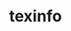 ---
title: "texinfo"
layout: cache
categories: [package, develop]
meta: {"compilers": ["apple-clang@16.0.0", "gcc@10.2.1", "gcc@10.5.0", "gcc@11.1.0", "gcc@11.4.0", "gcc@12.4.0", "gcc@13.2.0", "gcc@13.3.0", "gcc@7.3.1", "gcc@7.5.0", "gcc@9.4.0", "intel-oneapi-compilers@2024.1.0", "intel-oneapi-compilers@2025.1.0"], "num_specs": 110, "num_specs_by_stack": {"aws-isc": 1, "aws-isc-aarch64": 1, "aws-pcluster-icelake": 9, "aws-pcluster-neoverse_v1": 8, "aws-pcluster-x86_64_v4": 15, "build_systems": 7, "data-vis-sdk": 6, "developer-tools": 3, "developer-tools-aarch64-linux-gnu": 7, "developer-tools-darwin": 5, "developer-tools-manylinux2014": 1, "developer-tools-x86_64_v3-linux-gnu": 7, "e4s": 12, "e4s-neoverse-v2": 7, "e4s-neoverse_v1": 2, "e4s-oneapi": 7, "e4s-power": 1, "hep": 11, "ml-linux-x86_64-rocm": 6, "radiuss": 7, "root": 110, "tutorial": 6}, "oss": ["amzn2", "centos7", "rhel8", "sequoia", "ubuntu18.04", "ubuntu20.04", "ubuntu22.04", "ubuntu24.04"], "platforms": ["darwin", "linux"], "stacks": ["aws-isc", "aws-isc-aarch64", "aws-pcluster-icelake", "aws-pcluster-neoverse_v1", "aws-pcluster-x86_64_v4", "build_systems", "data-vis-sdk", "developer-tools", "developer-tools-aarch64-linux-gnu", "developer-tools-darwin", "developer-tools-manylinux2014", "developer-tools-x86_64_v3-linux-gnu", "e4s", "e4s-neoverse-v2", "e4s-neoverse_v1", "e4s-oneapi", "e4s-power", "hep", "ml-linux-x86_64-rocm", "radiuss", "root", "tutorial"], "targets": ["aarch64", "neoverse_v1", "neoverse_v2", "ppc64le", "skylake_avx512", "x86_64_v3", "x86_64_v4"], "versions": ["7.0.3", "7.1"]}
spec_details: [{"compiler": "gcc@11.4.0", "hash": "22wjl7dvggblp3sr5x7fd4yn6x5ogkiv", "os": "ubuntu22.04", "platform": "linux", "size": "-", "stacks": ["e4s-neoverse-v2", "root"], "target": "neoverse_v2", "variants": ["build_system=autotools"], "versions": ["7.1"]}, {"compiler": "gcc@9.4.0", "hash": "234piujvd57s7zr5h6f4dtutddhpelk4", "os": "ubuntu20.04", "platform": "linux", "size": "-", "stacks": ["e4s-power", "root"], "target": "ppc64le", "variants": ["build_system=autotools"], "versions": ["7.1"]}, {"compiler": "gcc@11.4.0", "hash": "2h2wqtxzvlwadoiqnutd6a2m7b56eqce", "os": "ubuntu22.04", "platform": "linux", "size": "-", "stacks": ["hep", "root"], "target": "x86_64_v3", "variants": ["build_system=autotools"], "versions": ["7.1"]}, {"compiler": "gcc@12.4.0", "hash": "2szlsnr36qjficgtkdnbbzj3rgrtivo6", "os": "amzn2", "platform": "linux", "size": "-", "stacks": ["aws-pcluster-neoverse_v1", "root"], "target": "neoverse_v1", "variants": ["build_system=autotools"], "versions": ["7.1"]}, {"compiler": "gcc@11.4.0", "hash": "3hdyl6qkpud4rv2yt3nuzfrn2ckgsafh", "os": "ubuntu22.04", "platform": "linux", "size": "-", "stacks": ["e4s", "hep", "root", "tutorial"], "target": "x86_64_v3", "variants": ["build_system=autotools"], "versions": ["7.1"]}, {"compiler": "gcc@10.5.0", "hash": "3la56hatmh7qa2t4oklj5dl7pzp7croe", "os": "centos7", "platform": "linux", "size": "-", "stacks": ["developer-tools-x86_64_v3-linux-gnu", "root"], "target": "x86_64_v3", "variants": ["build_system=autotools"], "versions": ["7.1"]}, {"compiler": "gcc@11.4.0", "hash": "3or3vyvzl6tavnejlqomx6pc5wi27vzy", "os": "ubuntu22.04", "platform": "linux", "size": "-", "stacks": ["e4s", "hep", "root", "tutorial"], "target": "x86_64_v3", "variants": ["build_system=autotools"], "versions": ["7.1"]}, {"compiler": "gcc@7.5.0", "hash": "3syj4k7xghrxpvj44dfrjd472a6dsfh7", "os": "ubuntu18.04", "platform": "linux", "size": "-", "stacks": ["developer-tools", "root"], "target": "x86_64_v3", "variants": ["build_system=autotools"], "versions": ["7.1"]}, {"compiler": "gcc@11.4.0", "hash": "3wh3zysdrrgo3bqv3clilyvpwmv7lbsj", "os": "ubuntu22.04", "platform": "linux", "size": "-", "stacks": ["hep", "root"], "target": "x86_64_v3", "variants": ["build_system=autotools"], "versions": ["7.1"]}, {"compiler": "gcc@11.1.0", "hash": "3yrcrrartoy4xvindpeip4xqcshig3vm", "os": "ubuntu20.04", "platform": "linux", "size": "-", "stacks": ["data-vis-sdk", "root"], "target": "x86_64_v3", "variants": ["build_system=autotools"], "versions": ["7.1"]}, {"compiler": "gcc@12.4.0", "hash": "3zjtyh2w2e4cqzoxbbwceg66ickjggql", "os": "amzn2", "platform": "linux", "size": "-", "stacks": ["aws-pcluster-neoverse_v1", "root"], "target": "neoverse_v1", "variants": ["build_system=autotools"], "versions": ["7.1"]}, {"compiler": "gcc@11.4.0", "hash": "43qknlfz3ngymzw527t6vh4rpshvfyx6", "os": "ubuntu22.04", "platform": "linux", "size": "-", "stacks": ["e4s", "root"], "target": "x86_64_v3", "variants": ["build_system=autotools"], "versions": ["7.1"]}, {"compiler": "gcc@11.4.0", "hash": "4izrp4xne6oj3rjkfajpghb5o3qtjqgo", "os": "ubuntu22.04", "platform": "linux", "size": "-", "stacks": ["hep", "root"], "target": "x86_64_v3", "variants": ["build_system=autotools"], "versions": ["7.1"]}, {"compiler": "gcc@7.3.1", "hash": "5h6uf23qgo2rv6hvfip4tyscuojykmf4", "os": "amzn2", "platform": "linux", "size": "-", "stacks": ["aws-pcluster-icelake", "root"], "target": "x86_64_v3", "variants": ["build_system=autotools"], "versions": ["7.0.3"]}, {"compiler": "gcc@7.3.1", "hash": "5nslqiyio3yegcfhe3f2p5di5zrhr45t", "os": "amzn2", "platform": "linux", "size": "-", "stacks": ["aws-isc-aarch64", "root"], "target": "aarch64", "variants": ["build_system=autotools"], "versions": ["7.1"]}, {"compiler": "gcc@7.5.0", "hash": "6drekk4y7smxnkqctsfeijltzp2gpseu", "os": "ubuntu18.04", "platform": "linux", "size": "-", "stacks": ["build_systems", "radiuss", "root"], "target": "x86_64_v3", "variants": ["build_system=autotools"], "versions": ["7.1"]}, {"compiler": "gcc@7.3.1", "hash": "6fxoabdmfdrfztmghjeiml2zk3gxweeb", "os": "amzn2", "platform": "linux", "size": "-", "stacks": ["aws-pcluster-icelake", "root"], "target": "x86_64_v3", "variants": ["build_system=autotools"], "versions": ["7.0.3"]}, {"compiler": "gcc@12.4.0", "hash": "6jg6grrwdeyyirf3pzblmfpoa3qns7zo", "os": "amzn2", "platform": "linux", "size": "-", "stacks": ["aws-pcluster-neoverse_v1", "root"], "target": "neoverse_v1", "variants": ["build_system=autotools"], "versions": ["7.1"]}, {"compiler": "gcc@11.4.0", "hash": "6nu6so4uje2mtgu7e7vc3zx4epwmtkx5", "os": "ubuntu22.04", "platform": "linux", "size": "-", "stacks": ["e4s-neoverse-v2", "root"], "target": "neoverse_v2", "variants": ["build_system=autotools"], "versions": ["7.1"]}, {"compiler": "gcc@13.3.0", "hash": "7ap7kymppgj7w5kigqhq76nlixageq5n", "os": "rhel8", "platform": "linux", "size": "-", "stacks": ["developer-tools-aarch64-linux-gnu", "root"], "target": "aarch64", "variants": ["build_system=autotools"], "versions": ["7.1"]}, {"compiler": "gcc@10.5.0", "hash": "7gqywqnvikptmr6e63ppnfs6xjdawsmc", "os": "centos7", "platform": "linux", "size": "-", "stacks": ["developer-tools-x86_64_v3-linux-gnu", "root"], "target": "x86_64_v3", "variants": ["build_system=autotools"], "versions": ["7.1"]}, {"compiler": "gcc@7.5.0", "hash": "a5dehenxxs7olvbrtrgqllr4p5bqtrbk", "os": "ubuntu18.04", "platform": "linux", "size": "-", "stacks": ["build_systems", "radiuss", "root"], "target": "x86_64_v3", "variants": ["build_system=autotools"], "versions": ["7.1"]}, {"compiler": "gcc@7.5.0", "hash": "anh57xa65mtusplkewchptu6jkgads24", "os": "ubuntu18.04", "platform": "linux", "size": "-", "stacks": ["developer-tools", "root"], "target": "x86_64_v3", "variants": ["build_system=autotools"], "versions": ["7.1"]}, {"compiler": "gcc@11.4.0", "hash": "b6syhrg7hpiiqlbz2nefynjicwsykm5q", "os": "ubuntu22.04", "platform": "linux", "size": "-", "stacks": ["e4s", "root"], "target": "x86_64_v3", "variants": ["build_system=autotools"], "versions": ["7.1"]}, {"compiler": "intel-oneapi-compilers@2025.1.0", "hash": "bqghuwsezotoyk6a2sfefobh4n6yfrow", "os": "ubuntu22.04", "platform": "linux", "size": "-", "stacks": ["e4s-oneapi", "root"], "target": "x86_64_v3", "variants": ["build_system=autotools"], "versions": ["7.1"]}, {"compiler": "gcc@10.5.0", "hash": "cc64f4xlppua2a6up35ugouyzl52ieaa", "os": "centos7", "platform": "linux", "size": "-", "stacks": ["developer-tools-x86_64_v3-linux-gnu", "root"], "target": "x86_64_v3", "variants": ["build_system=autotools"], "versions": ["7.1"]}, {"compiler": "apple-clang@16.0.0", "hash": "ddi5zj3btlzlt7tzsgadv7o7c3fgx3xp", "os": "sequoia", "platform": "darwin", "size": "-", "stacks": ["developer-tools-darwin", "root"], "target": "aarch64", "variants": ["build_system=autotools"], "versions": ["7.1"]}, {"compiler": "intel-oneapi-compilers@2024.1.0", "hash": "dfy3mhgxxwc4imlx2cvamuwcjiaocgyl", "os": "amzn2", "platform": "linux", "size": "-", "stacks": ["aws-pcluster-x86_64_v4", "root"], "target": "x86_64_v3", "variants": ["build_system=autotools"], "versions": ["7.1"]}, {"compiler": "gcc@13.3.0", "hash": "dtd6cegbdnjsdvpnfo2e4tosnyuuxuau", "os": "rhel8", "platform": "linux", "size": "-", "stacks": ["developer-tools-aarch64-linux-gnu", "root"], "target": "aarch64", "variants": ["build_system=autotools"], "versions": ["7.1"]}, {"compiler": "intel-oneapi-compilers@2025.1.0", "hash": "dtkohgza3feak2c7v2m2ikacrjn57gtw", "os": "ubuntu22.04", "platform": "linux", "size": "-", "stacks": ["e4s-oneapi", "root"], "target": "x86_64_v3", "variants": ["build_system=autotools"], "versions": ["7.1"]}, {"compiler": "gcc@13.2.0", "hash": "dtonae6f5cjur57izgwf2qoh667gu75q", "os": "ubuntu24.04", "platform": "linux", "size": "-", "stacks": ["ml-linux-x86_64-rocm", "root"], "target": "x86_64_v3", "variants": ["build_system=autotools"], "versions": ["7.1"]}, {"compiler": "apple-clang@16.0.0", "hash": "dxkekty463h24tkbpt2efskyuq5gvvtw", "os": "sequoia", "platform": "darwin", "size": "-", "stacks": ["developer-tools-darwin", "root"], "target": "aarch64", "variants": ["build_system=autotools"], "versions": ["7.1"]}, {"compiler": "gcc@7.3.1", "hash": "e233sx5ymk6codsgimdw46uyjeyu67ds", "os": "amzn2", "platform": "linux", "size": "-", "stacks": ["aws-pcluster-icelake", "root"], "target": "x86_64_v3", "variants": ["build_system=autotools"], "versions": ["7.0.3"]}, {"compiler": "intel-oneapi-compilers@2024.1.0", "hash": "ep4m55r77dlowfbcfj3fix4kxiib3e4y", "os": "amzn2", "platform": "linux", "size": "-", "stacks": ["aws-pcluster-x86_64_v4", "root"], "target": "x86_64_v3", "variants": ["build_system=autotools"], "versions": ["7.1"]}, {"compiler": "gcc@11.4.0", "hash": "f3gxekbiyyer2xx3bzyhmm5u63fmi5ds", "os": "ubuntu22.04", "platform": "linux", "size": "-", "stacks": ["e4s-neoverse-v2", "root"], "target": "neoverse_v2", "variants": ["build_system=autotools"], "versions": ["7.1"]}, {"compiler": "intel-oneapi-compilers@2024.1.0", "hash": "fdh2y6aqfpmprazkicpu6cz3byoa4cfe", "os": "amzn2", "platform": "linux", "size": "-", "stacks": ["aws-pcluster-x86_64_v4", "root"], "target": "x86_64_v3", "variants": ["build_system=autotools"], "versions": ["7.1"]}, {"compiler": "gcc@12.4.0", "hash": "galoq5sb2574scewx2aa27wkhrfznaj3", "os": "amzn2", "platform": "linux", "size": "-", "stacks": ["aws-pcluster-neoverse_v1", "root"], "target": "neoverse_v1", "variants": ["build_system=autotools"], "versions": ["7.1"]}, {"compiler": "gcc@13.2.0", "hash": "gfqsztvrcopwutq3lrw2s7akcuwkbxon", "os": "ubuntu24.04", "platform": "linux", "size": "-", "stacks": ["ml-linux-x86_64-rocm", "root"], "target": "x86_64_v3", "variants": ["build_system=autotools"], "versions": ["7.1"]}, {"compiler": "intel-oneapi-compilers@2024.1.0", "hash": "gigjqmsc4lma26f3kxn7m4km4tu3gmmh", "os": "amzn2", "platform": "linux", "size": "-", "stacks": ["aws-pcluster-x86_64_v4", "root"], "target": "x86_64_v4", "variants": ["build_system=autotools"], "versions": ["7.1"]}, {"compiler": "gcc@11.4.0", "hash": "gwvqkggbcxauzlzlpwgsgtg7pec7rxj4", "os": "ubuntu22.04", "platform": "linux", "size": "-", "stacks": ["e4s", "hep", "root", "tutorial"], "target": "x86_64_v3", "variants": ["build_system=autotools"], "versions": ["7.1"]}, {"compiler": "gcc@10.5.0", "hash": "gxnygkvyqu53g7r3dnzcusvzfcabfhz5", "os": "centos7", "platform": "linux", "size": "-", "stacks": ["developer-tools-x86_64_v3-linux-gnu", "root"], "target": "x86_64_v3", "variants": ["build_system=autotools"], "versions": ["7.1"]}, {"compiler": "gcc@11.4.0", "hash": "had4kri4wnq2cskn7q53smshw4clb4el", "os": "ubuntu22.04", "platform": "linux", "size": "-", "stacks": ["e4s", "root"], "target": "x86_64_v3", "variants": ["build_system=autotools"], "versions": ["7.1"]}, {"compiler": "gcc@11.4.0", "hash": "hxoxutozattvgpuqiscgxuldnlojbq54", "os": "ubuntu22.04", "platform": "linux", "size": "-", "stacks": ["e4s", "root"], "target": "x86_64_v3", "variants": ["build_system=autotools"], "versions": ["7.1"]}, {"compiler": "intel-oneapi-compilers@2024.1.0", "hash": "i5h7553wtcsa4czyvytujfwao34rftpn", "os": "amzn2", "platform": "linux", "size": "-", "stacks": ["aws-pcluster-x86_64_v4", "root"], "target": "x86_64_v4", "variants": ["build_system=autotools"], "versions": ["7.1"]}, {"compiler": "intel-oneapi-compilers@2025.1.0", "hash": "invfnkjp76razizdncaye27fj3zxsmc7", "os": "ubuntu22.04", "platform": "linux", "size": "-", "stacks": ["e4s-oneapi", "root"], "target": "x86_64_v3", "variants": ["build_system=autotools"], "versions": ["7.1"]}, {"compiler": "gcc@11.1.0", "hash": "inyks32qg2upfk764j5punisftydg3id", "os": "ubuntu20.04", "platform": "linux", "size": "-", "stacks": ["data-vis-sdk", "root"], "target": "x86_64_v3", "variants": ["build_system=autotools"], "versions": ["7.1"]}, {"compiler": "gcc@13.3.0", "hash": "izugeiuhmtrdqcyuqo4npfkdy4evwhro", "os": "rhel8", "platform": "linux", "size": "-", "stacks": ["developer-tools-aarch64-linux-gnu", "root"], "target": "aarch64", "variants": ["build_system=autotools"], "versions": ["7.1"]}, {"compiler": "gcc@11.1.0", "hash": "jalilj4wsyw6k3zjeo7humdox35ecm25", "os": "ubuntu20.04", "platform": "linux", "size": "-", "stacks": ["data-vis-sdk", "root"], "target": "x86_64_v3", "variants": ["build_system=autotools"], "versions": ["7.1"]}, {"compiler": "gcc@12.4.0", "hash": "jpbvs5mko524sgm3cijtroxofotglbou", "os": "amzn2", "platform": "linux", "size": "-", "stacks": ["aws-pcluster-neoverse_v1", "root"], "target": "neoverse_v1", "variants": ["build_system=autotools"], "versions": ["7.1"]}, {"compiler": "gcc@7.5.0", "hash": "jzwn5hvtajmmdefrpxhafbpidlr6yynb", "os": "ubuntu18.04", "platform": "linux", "size": "-", "stacks": ["build_systems", "radiuss", "root"], "target": "x86_64_v3", "variants": ["build_system=autotools"], "versions": ["7.1"]}, {"compiler": "gcc@13.3.0", "hash": "kjwlpujbjq7rnnlg7bkjvrtkjjlaorqp", "os": "rhel8", "platform": "linux", "size": "-", "stacks": ["developer-tools-aarch64-linux-gnu", "root"], "target": "aarch64", "variants": ["build_system=autotools"], "versions": ["7.1"]}, {"compiler": "gcc@13.3.0", "hash": "klsvfkvvscmvezuvo4nirjmx7y4arbfe", "os": "rhel8", "platform": "linux", "size": "-", "stacks": ["developer-tools-aarch64-linux-gnu", "root"], "target": "aarch64", "variants": ["build_system=autotools"], "versions": ["7.1"]}, {"compiler": "gcc@7.3.1", "hash": "ks2aflw2ubeir7rmt55okyrb2ga7pf4t", "os": "amzn2", "platform": "linux", "size": "-", "stacks": ["aws-pcluster-icelake", "root"], "target": "x86_64_v3", "variants": ["build_system=autotools"], "versions": ["7.0.3"]}, {"compiler": "apple-clang@16.0.0", "hash": "l33glhp7p5ifdkprxzmqswu4g5jhenxv", "os": "sequoia", "platform": "darwin", "size": "-", "stacks": ["developer-tools-darwin", "root"], "target": "aarch64", "variants": ["build_system=autotools"], "versions": ["7.1"]}, {"compiler": "gcc@13.2.0", "hash": "l3a7tap2xerntkvxov6glan7kzmnjs6i", "os": "ubuntu24.04", "platform": "linux", "size": "-", "stacks": ["ml-linux-x86_64-rocm", "root"], "target": "x86_64_v3", "variants": ["build_system=autotools"], "versions": ["7.1"]}, {"compiler": "gcc@11.4.0", "hash": "ltibxz33jfd7caw732dr5eujccgvwxge", "os": "ubuntu22.04", "platform": "linux", "size": "-", "stacks": ["e4s", "hep", "root", "tutorial"], "target": "x86_64_v3", "variants": ["build_system=autotools"], "versions": ["7.1"]}, {"compiler": "intel-oneapi-compilers@2024.1.0", "hash": "maaorxxukqpu26kwjosurg2iwkn7h5iu", "os": "amzn2", "platform": "linux", "size": "-", "stacks": ["aws-pcluster-x86_64_v4", "root"], "target": "x86_64_v4", "variants": ["build_system=autotools"], "versions": ["7.1"]}, {"compiler": "intel-oneapi-compilers@2024.1.0", "hash": "meg7kjbvkxpwalr2ecdv233lqqyi4qza", "os": "amzn2", "platform": "linux", "size": "-", "stacks": ["aws-pcluster-x86_64_v4", "root"], "target": "x86_64_v3", "variants": ["build_system=autotools"], "versions": ["7.1"]}, {"compiler": "gcc@11.4.0", "hash": "mrvbnpfbg2jsxsbfwy7z2exp3hx57clx", "os": "ubuntu22.04", "platform": "linux", "size": "-", "stacks": ["e4s", "hep", "root", "tutorial"], "target": "x86_64_v3", "variants": ["build_system=autotools"], "versions": ["7.1"]}, {"compiler": "gcc@13.2.0", "hash": "mw26kze5zth45coyuhiwmsdmt5glbpba", "os": "ubuntu24.04", "platform": "linux", "size": "-", "stacks": ["ml-linux-x86_64-rocm", "root"], "target": "x86_64_v3", "variants": ["build_system=autotools"], "versions": ["7.1"]}, {"compiler": "gcc@12.4.0", "hash": "nhw47rux2hwhsagrn6rn2x54aazvpwe6", "os": "amzn2", "platform": "linux", "size": "-", "stacks": ["aws-pcluster-neoverse_v1", "root"], "target": "neoverse_v1", "variants": ["build_system=autotools"], "versions": ["7.1"]}, {"compiler": "gcc@11.4.0", "hash": "nph5tcxhn4x25sof3fqwswyg5jmhkry7", "os": "ubuntu22.04", "platform": "linux", "size": "-", "stacks": ["e4s", "hep", "root", "tutorial"], "target": "x86_64_v3", "variants": ["build_system=autotools"], "versions": ["7.1"]}, {"compiler": "gcc@11.4.0", "hash": "o3a7juqjare6g2azhinbltubfp3zp44i", "os": "ubuntu22.04", "platform": "linux", "size": "-", "stacks": ["e4s", "root"], "target": "x86_64_v3", "variants": ["build_system=autotools"], "versions": ["7.1"]}, {"compiler": "intel-oneapi-compilers@2025.1.0", "hash": "o5wppnj7f3dht7gccavg5sivjihfsby6", "os": "ubuntu22.04", "platform": "linux", "size": "-", "stacks": ["e4s-oneapi", "root"], "target": "x86_64_v3", "variants": ["build_system=autotools"], "versions": ["7.1"]}, {"compiler": "intel-oneapi-compilers@2024.1.0", "hash": "o7426nojmyvdhjdiquox5r5uat7tblz6", "os": "amzn2", "platform": "linux", "size": "-", "stacks": ["aws-pcluster-x86_64_v4", "root"], "target": "x86_64_v4", "variants": ["build_system=autotools"], "versions": ["7.1"]}, {"compiler": "gcc@13.3.0", "hash": "oawf2njhvjkkx223xlocykvst6yzr2wx", "os": "rhel8", "platform": "linux", "size": "-", "stacks": ["developer-tools-aarch64-linux-gnu", "root"], "target": "aarch64", "variants": ["build_system=autotools"], "versions": ["7.1"]}, {"compiler": "intel-oneapi-compilers@2024.1.0", "hash": "oxxhzr757arljc67ifrm5uibr43ke4gf", "os": "amzn2", "platform": "linux", "size": "-", "stacks": ["aws-pcluster-x86_64_v4", "root"], "target": "x86_64_v3", "variants": ["build_system=autotools"], "versions": ["7.1"]}, {"compiler": "intel-oneapi-compilers@2024.1.0", "hash": "pcyplpizuybhh3qrp5ldgk3w3jrdved7", "os": "amzn2", "platform": "linux", "size": "-", "stacks": ["aws-pcluster-x86_64_v4", "root"], "target": "x86_64_v4", "variants": ["build_system=autotools"], "versions": ["7.1"]}, {"compiler": "gcc@7.5.0", "hash": "pijjlgj4hl4sycstrjd26z2fou5kiiit", "os": "ubuntu18.04", "platform": "linux", "size": "-", "stacks": ["build_systems", "radiuss", "root"], "target": "x86_64_v3", "variants": ["build_system=autotools"], "versions": ["7.1"]}, {"compiler": "gcc@12.4.0", "hash": "pmvgpfhv2pfbk2vtjxuzct7llu2iwmnj", "os": "amzn2", "platform": "linux", "size": "-", "stacks": ["aws-pcluster-neoverse_v1", "root"], "target": "neoverse_v1", "variants": ["build_system=autotools"], "versions": ["7.1"]}, {"compiler": "intel-oneapi-compilers@2024.1.0", "hash": "pwd4q3mgtkhsblbtddqsdafestnomunh", "os": "amzn2", "platform": "linux", "size": "-", "stacks": ["aws-pcluster-x86_64_v4", "root"], "target": "x86_64_v4", "variants": ["build_system=autotools"], "versions": ["7.1"]}, {"compiler": "gcc@10.2.1", "hash": "qeczhwxxhef2oh456frmr7cvdrfdhg4w", "os": "centos7", "platform": "linux", "size": "-", "stacks": ["developer-tools-manylinux2014", "root"], "target": "x86_64_v3", "variants": ["build_system=autotools"], "versions": ["7.1"]}, {"compiler": "apple-clang@16.0.0", "hash": "qena64xvyypnizctt4idjij2zjbuxova", "os": "sequoia", "platform": "darwin", "size": "-", "stacks": ["developer-tools-darwin", "root"], "target": "aarch64", "variants": ["build_system=autotools"], "versions": ["7.1"]}, {"compiler": "gcc@10.5.0", "hash": "qhgi2lkliaun6mrbjalqakxohzen3wab", "os": "centos7", "platform": "linux", "size": "-", "stacks": ["developer-tools-x86_64_v3-linux-gnu", "root"], "target": "x86_64_v3", "variants": ["build_system=autotools"], "versions": ["7.1"]}, {"compiler": "intel-oneapi-compilers@2024.1.0", "hash": "qjjxgslxub4aasw2i6kg5b27h4cbw72y", "os": "amzn2", "platform": "linux", "size": "-", "stacks": ["aws-pcluster-x86_64_v4", "root"], "target": "x86_64_v3", "variants": ["build_system=autotools"], "versions": ["7.1"]}, {"compiler": "gcc@7.5.0", "hash": "qw44emdijgjuah6i5lllomva2us6s2vs", "os": "ubuntu18.04", "platform": "linux", "size": "-", "stacks": ["build_systems", "radiuss", "root"], "target": "x86_64_v3", "variants": ["build_system=autotools"], "versions": ["7.1"]}, {"compiler": "intel-oneapi-compilers@2024.1.0", "hash": "r5kr4i7tcm3e7q6et7xrr6lb4bnea2bv", "os": "amzn2", "platform": "linux", "size": "-", "stacks": ["aws-pcluster-x86_64_v4", "root"], "target": "x86_64_v3", "variants": ["build_system=autotools"], "versions": ["7.1"]}, {"compiler": "gcc@11.4.0", "hash": "rct2g4nnwuu6zbjsf6ea2ndgtgwtj75c", "os": "ubuntu22.04", "platform": "linux", "size": "-", "stacks": ["e4s", "root"], "target": "x86_64_v3", "variants": ["build_system=autotools"], "versions": ["7.1"]}, {"compiler": "gcc@13.3.0", "hash": "s4x32vv55kvkmbujburiosefg6jt7yer", "os": "rhel8", "platform": "linux", "size": "-", "stacks": ["developer-tools-aarch64-linux-gnu", "root"], "target": "aarch64", "variants": ["build_system=autotools"], "versions": ["7.1"]}, {"compiler": "gcc@7.5.0", "hash": "scddvuvelleapc4yxd3osqq6a4nrqti6", "os": "ubuntu18.04", "platform": "linux", "size": "-", "stacks": ["developer-tools", "root"], "target": "x86_64_v3", "variants": ["build_system=autotools"], "versions": ["7.1"]}, {"compiler": "gcc@11.1.0", "hash": "sm5nxoe762rjp4skmn7bdx22tmrsv5wv", "os": "ubuntu20.04", "platform": "linux", "size": "-", "stacks": ["data-vis-sdk", "root"], "target": "x86_64_v3", "variants": ["build_system=autotools"], "versions": ["7.1"]}, {"compiler": "gcc@7.3.1", "hash": "sp5dsomrdhnldbqvmzo2my6mnphslzjy", "os": "amzn2", "platform": "linux", "size": "-", "stacks": ["aws-pcluster-icelake", "root"], "target": "x86_64_v3", "variants": ["build_system=autotools"], "versions": ["7.0.3"]}, {"compiler": "gcc@7.3.1", "hash": "t3azm6zsp43riyo3jzh7h6l3je522dzw", "os": "amzn2", "platform": "linux", "size": "-", "stacks": ["aws-pcluster-icelake", "root"], "target": "x86_64_v3", "variants": ["build_system=autotools"], "versions": ["7.0.3"]}, {"compiler": "intel-oneapi-compilers@2025.1.0", "hash": "tpyuvddy523dainhenqrceqlbetttzum", "os": "ubuntu22.04", "platform": "linux", "size": "-", "stacks": ["e4s-oneapi", "root"], "target": "x86_64_v3", "variants": ["build_system=autotools"], "versions": ["7.1"]}, {"compiler": "gcc@7.3.1", "hash": "ujhsrld6ksvthqypjovq5iegt6vmbkjt", "os": "amzn2", "platform": "linux", "size": "-", "stacks": ["aws-pcluster-icelake", "root"], "target": "x86_64_v3", "variants": ["build_system=autotools"], "versions": ["7.0.3"]}, {"compiler": "intel-oneapi-compilers@2025.1.0", "hash": "upzgksn5skspgd2k6k7rrxcgrsmh37s3", "os": "ubuntu22.04", "platform": "linux", "size": "-", "stacks": ["e4s-oneapi", "root"], "target": "x86_64_v3", "variants": ["build_system=autotools"], "versions": ["7.1"]}, {"compiler": "gcc@10.5.0", "hash": "vbmuhvlxdohkq34uingkekmf7zyn35so", "os": "centos7", "platform": "linux", "size": "-", "stacks": ["developer-tools-x86_64_v3-linux-gnu", "root"], "target": "x86_64_v3", "variants": ["build_system=autotools"], "versions": ["7.1"]}, {"compiler": "intel-oneapi-compilers@2024.1.0", "hash": "ve2vza6ck7l7ewyovvut66oc6knaneoq", "os": "amzn2", "platform": "linux", "size": "-", "stacks": ["aws-pcluster-x86_64_v4", "root"], "target": "x86_64_v4", "variants": ["build_system=autotools"], "versions": ["7.1"]}, {"compiler": "gcc@11.4.0", "hash": "vmdoio5zb6aojxhprtmsmewjbombwrcd", "os": "ubuntu22.04", "platform": "linux", "size": "-", "stacks": ["e4s-neoverse-v2", "root"], "target": "neoverse_v2", "variants": ["build_system=autotools"], "versions": ["7.1"]}, {"compiler": "gcc@13.2.0", "hash": "w27agminzrder66hjjhr7hvfbf75jvue", "os": "ubuntu24.04", "platform": "linux", "size": "-", "stacks": ["ml-linux-x86_64-rocm", "root"], "target": "x86_64_v3", "variants": ["build_system=autotools"], "versions": ["7.1"]}, {"compiler": "gcc@11.4.0", "hash": "w3dfycmach3yqyd6fbcdbad2fmxjbpi3", "os": "ubuntu22.04", "platform": "linux", "size": "-", "stacks": ["e4s-neoverse-v2", "root"], "target": "neoverse_v2", "variants": ["build_system=autotools"], "versions": ["7.1"]}, {"compiler": "intel-oneapi-compilers@2024.1.0", "hash": "wbwsdgdf4ngn7ym4s4qqujbfppznwyo3", "os": "amzn2", "platform": "linux", "size": "-", "stacks": ["aws-pcluster-x86_64_v4", "root"], "target": "x86_64_v4", "variants": ["build_system=autotools"], "versions": ["7.1"]}, {"compiler": "intel-oneapi-compilers@2025.1.0", "hash": "wgnoxw5wblod2ulotxxrovmugufz2wup", "os": "ubuntu22.04", "platform": "linux", "size": "-", "stacks": ["e4s-oneapi", "root"], "target": "x86_64_v3", "variants": ["build_system=autotools"], "versions": ["7.1"]}, {"compiler": "gcc@11.4.0", "hash": "whrq57y6vl36vfco2763z3p3i7qwq3jm", "os": "ubuntu22.04", "platform": "linux", "size": "-", "stacks": ["hep", "root"], "target": "x86_64_v3", "variants": ["build_system=autotools"], "versions": ["7.1"]}, {"compiler": "gcc@11.4.0", "hash": "wiwkllfizzshfkvmumeegbdln3eg4ckh", "os": "ubuntu22.04", "platform": "linux", "size": "-", "stacks": ["e4s-neoverse-v2", "root"], "target": "neoverse_v2", "variants": ["build_system=autotools"], "versions": ["7.1"]}, {"compiler": "gcc@7.3.1", "hash": "wmlsefjtpw5hdlrv2ne36y4nd7buxvfu", "os": "amzn2", "platform": "linux", "size": "-", "stacks": ["aws-isc", "root"], "target": "x86_64_v3", "variants": ["build_system=autotools"], "versions": ["7.1"]}, {"compiler": "gcc@11.4.0", "hash": "wusgxyv5j7lumbrq6atrx2qit6eqz5mx", "os": "ubuntu22.04", "platform": "linux", "size": "-", "stacks": ["e4s-neoverse-v2", "root"], "target": "neoverse_v2", "variants": ["build_system=autotools"], "versions": ["7.1"]}, {"compiler": "apple-clang@16.0.0", "hash": "wysk7o2rzauj6qpjiklpjc77sw6ikw4z", "os": "sequoia", "platform": "darwin", "size": "-", "stacks": ["developer-tools-darwin", "root"], "target": "aarch64", "variants": ["build_system=autotools"], "versions": ["7.1"]}, {"compiler": "gcc@11.4.0", "hash": "xhxrprxlv7kvxtgnkbrxcc6fbd643uls", "os": "ubuntu22.04", "platform": "linux", "size": "-", "stacks": ["e4s-neoverse_v1", "root"], "target": "neoverse_v1", "variants": ["build_system=autotools"], "versions": ["7.1"]}, {"compiler": "gcc@11.1.0", "hash": "xrtpqptuudevfnaaa344fbhg3l2mc6wv", "os": "ubuntu20.04", "platform": "linux", "size": "-", "stacks": ["data-vis-sdk", "root"], "target": "x86_64_v3", "variants": ["build_system=autotools"], "versions": ["7.1"]}, {"compiler": "gcc@11.4.0", "hash": "xwczyjcekv32qkpqo3c752h3kx7tx2ph", "os": "ubuntu22.04", "platform": "linux", "size": "-", "stacks": ["hep", "root"], "target": "x86_64_v3", "variants": ["build_system=autotools"], "versions": ["7.1"]}, {"compiler": "gcc@7.3.1", "hash": "xwmygb63hxjvifhxpgvc4ui5z6fmzmjv", "os": "amzn2", "platform": "linux", "size": "-", "stacks": ["aws-pcluster-icelake", "root"], "target": "skylake_avx512", "variants": ["build_system=autotools"], "versions": ["7.0.3"]}, {"compiler": "gcc@12.4.0", "hash": "yb6gg5ofzmkatmi7bxtkpcibmjtsjq3g", "os": "amzn2", "platform": "linux", "size": "-", "stacks": ["aws-pcluster-neoverse_v1", "root"], "target": "neoverse_v1", "variants": ["build_system=autotools"], "versions": ["7.1"]}, {"compiler": "gcc@10.5.0", "hash": "ycn7obkkjfe5hjz3i3sv6uex367mjdzk", "os": "centos7", "platform": "linux", "size": "-", "stacks": ["developer-tools-x86_64_v3-linux-gnu", "root"], "target": "x86_64_v3", "variants": ["build_system=autotools"], "versions": ["7.1"]}, {"compiler": "gcc@7.5.0", "hash": "ykmsiwdzvxvnrtx46qyktdjembpzvuls", "os": "ubuntu18.04", "platform": "linux", "size": "-", "stacks": ["build_systems", "radiuss", "root"], "target": "x86_64_v3", "variants": ["build_system=autotools"], "versions": ["7.1"]}, {"compiler": "gcc@11.4.0", "hash": "yrqsthn5hi7wfd4diizdof2jnogy3fvf", "os": "ubuntu22.04", "platform": "linux", "size": "-", "stacks": ["e4s-neoverse_v1", "root"], "target": "neoverse_v1", "variants": ["build_system=autotools"], "versions": ["7.1"]}, {"compiler": "gcc@11.1.0", "hash": "z3p5iahom2nv3oobpl7wjdth5boehxpb", "os": "ubuntu20.04", "platform": "linux", "size": "-", "stacks": ["data-vis-sdk", "root"], "target": "x86_64_v3", "variants": ["build_system=autotools"], "versions": ["7.1"]}, {"compiler": "gcc@13.2.0", "hash": "zb63suqojao4usyi7aqtrx6i6q5kklt4", "os": "ubuntu24.04", "platform": "linux", "size": "-", "stacks": ["ml-linux-x86_64-rocm", "root"], "target": "x86_64_v3", "variants": ["build_system=autotools"], "versions": ["7.1"]}, {"compiler": "gcc@7.5.0", "hash": "zczzwgfiqu4jb5c2o5ey75o34xvoov57", "os": "ubuntu18.04", "platform": "linux", "size": "-", "stacks": ["build_systems", "radiuss", "root"], "target": "x86_64_v3", "variants": ["build_system=autotools"], "versions": ["7.1"]}, {"compiler": "gcc@7.3.1", "hash": "zsjkqzzti7xvupg4n7ddfjfaziwpwqto", "os": "amzn2", "platform": "linux", "size": "-", "stacks": ["aws-pcluster-icelake", "root"], "target": "x86_64_v3", "variants": ["build_system=autotools"], "versions": ["7.0.3"]}]
---
